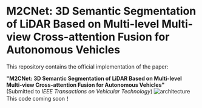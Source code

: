 # M2CNet: 3D Semantic Segmentation of LiDAR Based on Multi-level Multi-view Cross-attention Fusion for Autonomous Vehicles
This repository contains the official implementation of the paper:

**"M2CNet: 3D Semantic Segmentation of LiDAR Based on Multi-level Multi-view Cross-attention Fusion for Autonomous Vehicles"**  
(Submitted to *IEEE Transactions on Vehicular Technology*)
![architecture](https://github.com/user-attachments/assets/106ba62b-08d9-448e-844a-165fdb1b85f1)
This code coming soon！
